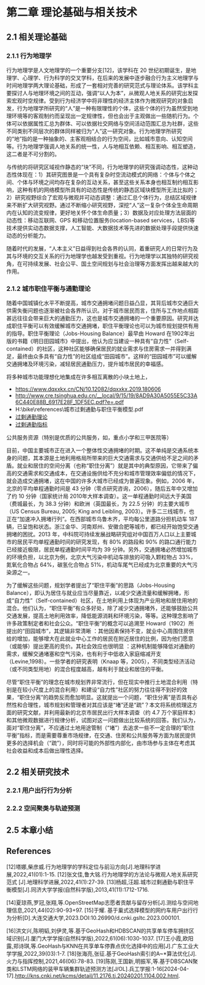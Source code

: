 # 第二章 理论基础与相关技术
## 2.1 相关理论基础

### 2.1.1 行为地理学

行为地理学是人文地理学的一个重要分支[12]，该学科在 20 世纪初期诞生，是地理学、心理学、行为科学的交叉学科，在后来的发展中逐步融合行为主义地理学与时间地理学两大理论基础，形成了一套相对完善的研究范式与理论体系。该学科主要探讨人与地理环境之间的互动，强调“以人为本”，从微观人地关系的研究出发探索宏观时空规律。受到行为经济学中将非理性的经济主体作为微观研究的对象启发，行为地理学所研究的“人”是一种有限理性的个体，这些个体的行为虽然受到地理环境等的客观制约而呈现出一定规律性，但也会出于主观做出一些随机行为。个体可以依据属性汇总为群体、可以依据社交网络与空间活动范围汇总为社群，这些不同类别不同层次的群体同样被归为“人”这一研究对象。行为地理学所研究的“地”指的是一种抽象的、主客观相结合的行为空间，比如城市意向、认知空间等。行为地理学强调人地关系的统一性，人与地相互依赖、相互影响、相互塑造，这二者是不可分割的。

与传统的将研究区域视作静态的“块”不同，行为地理学的研究强调动态性，这种动态性体现在：1）其研究图景是一个具有复杂时空流动模式的网络：个体与个体之间、个体与环境之间均存在复杂的互动关系，甚至这些关系本身也相互制约相互影响，这种有机的网络模型所具有的动态性是传统的静态区域块模型所无法比拟的；2）研究视野综合了宏观与微观并可动态调整：通过汇总个体行为，总结区域规律来不断扩大研究视野。通过不断缩小研究视野，深挖“人”这一复杂个体全生命周期内在认知的流变规律，更好地关怀个体生命质量；3）数据及对应处理方法层面的动态性：移动互联网、GPS 和移动位置服务(location-based services，LBS)等技术提供实动态数据支撑，人工智能、大数据技术等先进的数据处理手段提供快速动态的分析能力。

随着时代的发展，“人本主义”日益得到社会各界的认同，着重研究人的日常行为及其与环境的交互关系的行为地理学也越发受到重视。行为地理学以其独特的研究视角，在可持续发展、社会公平、国土空间规划与社会治理等方面发挥出越来越大的作用。

### 2.1.2 城市职住平衡与通勤理论

随着中国城镇化水平不断提高，城市交通拥堵问题日益凸显，其背后城市交通巨大供需失衡问题也逐渐被社会各界所认识。对于城市居民而言，住所与工作地点相距甚远往往会带来巨大的通勤压力，这也是城市交通拥堵的一个重要原因。研究并达成职住平衡可以有效缓解城市交通拥堵，职住平衡理论也可以为城市规划提供有用的指导。职住平衡理论（Jobs-Housing Balance）最早由 Howard 在1902年出版的书籍《明日田园城市》中提出，他认为应当建设一种具有“自力性”（Self-contained）的社区，这种社区能够确保居民的就业需求与住房需求一并得到满足，最终由众多具有“自力性”的社区组成“田园城市”。这样的“田园城市”可以缓解交通拥堵及环境污染，减轻居民通勤压力，提升城市居民的幸福感。

将多种城市功能理想化地集成在许多相互离散的小块土地上，



- https://www.dqxxkx.cn/CN/10.12082/dqxxkx.2019.180606
- http://www.cre.tsinghua.edu.cn/__local/9/15/19/8AD9A30A5055E5C33A6C440E88B_6917E28F_1DF5EC.pdf?e=.pdf
- H:\bike\references\城市过剩通勤与职住平衡模型.pdf
- [过剩通勤理论](https://www.chinautc.com/upload/accessorychinautc/20184/201849154129818301.pdf)
- [过剩通勤指标](https://journal.szu.edu.cn/upload/html/202006011.html)

公共服务资源（特别是优质的公共服务，如，重点小学和三甲医院等）

目前，中国主要城市正在进入一个整体性交通拥堵的时期。这不单纯是交通系统本身的问题，其本源是土地利用格局所带来的巨大交通需求与交通供给不足之间的矛盾。就业和居住的空间分离（也称“职住分离”）就是其中的典型原因，它带来了偏高的交通需求和交通成本，在交通设施供给不充分和城市管理效率偏低的情况下，就会造成交通拥堵，这在中国的许多大城市已经成为普遍现象。例如，2006 年，北京的平均单程通勤时间是 43 分钟（零点研究咨询，2006），随后五年中又增加了约 10 分钟（国家统计局 2010年大样本调查）。这一单程通勤时间远大于美国（费城最长，为 38.3 分钟）和欧洲（英国最长，为 22.5 分钟）的主要大城市（US Census Bureau, 2005; King and Leibling, 2003）。许多二三线城市，也正在“加速冲入拥堵行列”。在西部城市乌鲁木齐，平均每公里道路分担机动车 187 辆，已呈饱和状态。浙江金华、河南郑州、安徽合肥等城市，都已经开始饱受交通拥堵的困扰。2013 年，中科院可持续发展战略研究组对中国百万人口以上主要城市的居民平均单程通勤时间的研究发现，有 80% 的路段和 90% 的路口通行能力已经接近极限，居民单程通勤时间平均为 39 分钟。另外，交通拥堵必然增加城市的环境负担，以北京为例，北京大气污染中机动车排放的可吸入颗粒物占 33%，氮氧化合物占 64%，碳氢化合物占 51%，机动车尾气已经成为北京重要的大气污染源之一。

为了缓解这些问题，规划学者提出了“职住平衡”的思路（Jobs-Housing Balance），即认为居住与就业应当尽量靠近，以减少交通流量和缓解拥堵，形成“自力性”（Self-contained）社区，在土地利用上体现为产业用地和居住用地的混合。他们认为，“职住平衡”有众多好处，除了减少交通拥堵外，还能够鼓励公共交通发展，提高土地利用效率，降低能源消耗和环境污染，等等。这种理念影响了许多政策制定者和社会公众。“职住平衡”的概念可以追溯至 Howard（1902）所提出的“田园城市”，其逻辑非常清晰 ：其他因素保持不变，就业中心周围住房供给的增加，能够增大在此就业中心工作的居民在附近居住的比例，因为他们愿意（或能够）提出更高的竞价。其社会效应也很明显 ：这种机制能够降低对通勤的需求，缓解交通堵塞和空气污染，也有利于中低收入家庭缩减开支（Levine,1998）。一些学者的研究表明（Knaap 等，2005），不同类型经济活动（或不同类型用地）的混合程度越高，越有利于就业和居住的平衡。

尽管“职住平衡”的理念在城市规划界非常流行，但在现实中推行土地混合利用（特别是在较小尺度上的混合利用）和建设“自力性”社区的努力往往得不到好的效果，“职住分离”的趋势反而愈加明显。这就提出一个问题，“职住分离”是否具有必然性和合理性，城市规划和管理者对其应该是“堵”还是“疏”？本文将系统梳理这方面的研究文献，并利用最新的北京市居民出行大样本调查（约 4.7 万个家庭样本）和其他微观数据进行规律分析，试图对这一问题做出比较系统的回答。我们认为，面对“职住分离”，不应通过土地用途管制（“堵”）去追求一些不一定合理的“职住平衡”指标，而是需要尊重市场规律，在交通、住房和公共服务等方面为居民提供更多的选择机会（“疏”），同时将可能的外部性内部化，由市场参与主体在考虑其社会收益和成本后做出理性选择。

## 2.2 相关研究技术

### 2.2.1 用户出行行为分析

### 2.2.2 空间聚类与轨迹预测

## 2.5 本章小结

## References

[12]塔娜,柴彦威.行为地理学的学科定位与前沿方向[J].地理科学进展,2022,41(01):1-15.
[12]张文佳,鲁大铭.行为地理学的方法论与微观人地关系研究范式 [J].地理科学进展,2022,41(1):27-39. 
[13]杨超,汪超.城市过剩通勤与职住平衡模型[J].同济大学学报(自然科学版),2013,41(11):1712-1716.

[14]夏琼燕,罗冠,张翔,等.OpenStreetMap志愿者贡献与留存分析[J].测绘与空间地理信息,2021,44(02):90-93+97.
[15]于耀. 基于巢式选择模型的网约车用户出行行为分析[D].大连交通大学,2023.DOI:10.26990/d.cnki.gsltc.2023.000101.

[16]洪文兴,陈明韬,刘伊灵,等.基于GeoHash和HDBSCAN的共享单车停车拥挤区域识别[J].厦门大学学报(自然科学版),2022,61(06):1030-1037.
[17]王小霞,欧阳露,郑诗琪,等.GeoHash与KNN在共享单车停靠点优化选择中的应用[J].广东工业大学学报,2022,39(03):1-7.
[18]张海亮,张征.基于GeoHash索引的A~*算法优化[J].火力与指挥控制,2021,46(06):78-83.
[19]陈刚,王国新,明振军,等.基于DBSCAN聚类和LSTM网络的装甲车辆集群轨迹预测方法[J/OL].兵工学报:1-16[2024-04-17].http://kns.cnki.net/kcms/detail/11.2176.tj.20240201.1104.002.html.